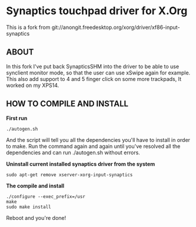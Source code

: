 Synaptics touchpad driver for X.Org
===================================

This is a fork from git://anongit.freedesktop.org/xorg/driver/xf86-input-synaptics

ABOUT
-----

In this fork I've put back SynapticsSHM into the driver to be able to use synclient monitor mode, so that the user can use xSwipe again for example.
This also add support to 4 and 5 finger click on some more trackpads, It worked on my XPS14.

HOW TO COMPILE AND INSTALL
--------------------------

**First run**

```
./autogen.sh
```

And the script will tell you all the dependencies you'll have to install in order to make.
Run the command again and again until you've resolved all the dependencies and can run ./autogen.sh without errors.

**Uninstall current installed synaptics driver from the system**

```
sudo apt-get remove xserver-xorg-input-synaptics
```

**The compile and install**

```
./configure --exec_prefix=/usr 
make
sudo make install
```

Reboot and you're done!
